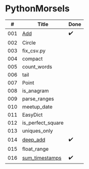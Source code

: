 # PythonMorsels

| # | Title | Done |
| --- | --- | --- |
| 001 | [Add](/001_add) | ✔️ |
| 002 | Circle |   |
| 003 | fix_csv.py |   |
| 004 | compact |   |
| 005 | count_words |   |
| 006 | tail |   |
| 007 | Point |   |
| 008 | is_anagram |   |
| 009 | parse_ranges |   |
| 010 | meetup_date |   |
| 011 | EasyDict |   |
| 012 | is_perfect_square |   |
| 013 | uniques_only |   |
| 014 | [deep_add](/014_deep_add) | ✔️ |
| 015 | float_range |   |
| 016 | [sum_timestamps](/016_sum_timestamps) | ✔️ |
